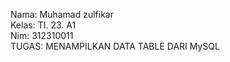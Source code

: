 Nama: Muhamad zulfikar   
Kelas: TI. 23. A1   
Nim: 312310011   
TUGAS: MENAMPILKAN DATA TABLE DARI MySQL   

